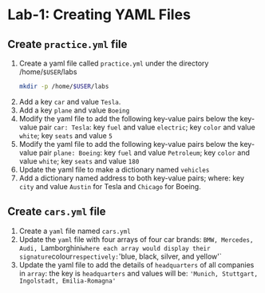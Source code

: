 # Lab-1: Creating YAML Files

## Create `practice.yml` file

1. Create a yaml file called `practice.yml` under the directory /home/`$USER`/labs
   ```bash
   mkdir -p /home/$USER/labs
   ```
2. Add a key `car` and value `Tesla`.
3. Add a key `plane` and value `Boeing`
4. Modify the yaml file to add the following key-value pairs below the key-value pair `car: Tesla`: key `fuel` and value `electric`; key `color` and value `white`; key `seats` and value `5`
5. Modify the yaml file to add the following key-value pairs below the key-value pair `plane: Boeing`: key `fuel` and value `Petroleum`; key `color` and value `white`; key `seats` and value `180`
6. Update the yaml file to make a dictionary named `vehicles`
7. Add a dictionary named address to both key-value pairs; where: key `city` and value `Austin` for Tesla and `Chicago` for Boeing.

## Create `cars.yml` file

1. Create a `yaml` file named `cars.yml`
2. Update the `yaml` file with four arrays of four car brands: `BMW, Mercedes, Audi, `Lamborghini` where each array would display their signature `colour` respectively: `'blue, black, silver, and yellow'`
3. Update the yaml file to add the details of `headquarters` of all companies in `array`: the key is `headquarters` and values will be: `'Munich, Stuttgart, Ingolstadt, Emilia-Romagna'`
